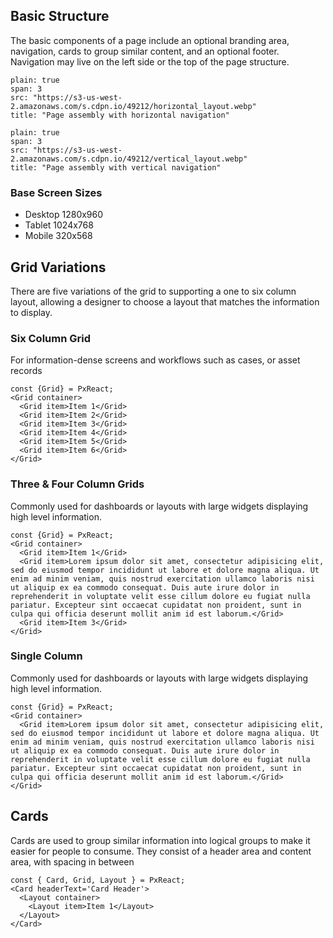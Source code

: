 ## Basic Structure

The basic components of a page include an optional branding area, navigation, cards to group similar content, and an optional footer. Navigation may live on the left side or the top of the page structure.



```image
plain: true
span: 3
src: "https://s3-us-west-2.amazonaws.com/s.cdpn.io/49212/horizontal_layout.webp"
title: "Page assembly with horizontal navigation"
```

```image
plain: true
span: 3
src: "https://s3-us-west-2.amazonaws.com/s.cdpn.io/49212/vertical_layout.webp"
title: "Page assembly with vertical navigation"
```



### Base Screen Sizes

- Desktop	1280x960
- Tablet	1024x768
- Mobile	320x568




## Grid Variations

There are five variations of the grid to supporting a one to six column layout, allowing a designer to choose a layout that matches the information to display.

### Six Column Grid
For information-dense screens and workflows such as cases, or asset records

```react
const {Grid} = PxReact;
<Grid container>
  <Grid item>Item 1</Grid>
  <Grid item>Item 2</Grid>
  <Grid item>Item 3</Grid>
  <Grid item>Item 4</Grid>
  <Grid item>Item 5</Grid>
  <Grid item>Item 6</Grid>
</Grid>
```

### Three & Four Column Grids
Commonly used for dashboards or layouts with large widgets displaying high level information.

```react
const {Grid} = PxReact;
<Grid container>
  <Grid item>Item 1</Grid>
  <Grid item>Lorem ipsum dolor sit amet, consectetur adipisicing elit, sed do eiusmod tempor incididunt ut labore et dolore magna aliqua. Ut enim ad minim veniam, quis nostrud exercitation ullamco laboris nisi ut aliquip ex ea commodo consequat. Duis aute irure dolor in reprehenderit in voluptate velit esse cillum dolore eu fugiat nulla pariatur. Excepteur sint occaecat cupidatat non proident, sunt in culpa qui officia deserunt mollit anim id est laborum.</Grid>
  <Grid item>Item 3</Grid>
</Grid>
```

### Single Column
Commonly used for dashboards or layouts with large widgets displaying high level information.

```react
const {Grid} = PxReact;
<Grid container>
  <Grid item>Lorem ipsum dolor sit amet, consectetur adipisicing elit, sed do eiusmod tempor incididunt ut labore et dolore magna aliqua. Ut enim ad minim veniam, quis nostrud exercitation ullamco laboris nisi ut aliquip ex ea commodo consequat. Duis aute irure dolor in reprehenderit in voluptate velit esse cillum dolore eu fugiat nulla pariatur. Excepteur sint occaecat cupidatat non proident, sunt in culpa qui officia deserunt mollit anim id est laborum.</Grid>
</Grid>
```

## Cards
Cards are used to group similar information into logical groups to make it easier for people to consume. They consist of a header area and content area, with spacing in between

```react
const { Card, Grid, Layout } = PxReact;
<Card headerText='Card Header'>
  <Layout container>
    <Layout item>Item 1</Layout>
  </Layout>
</Card>
```
